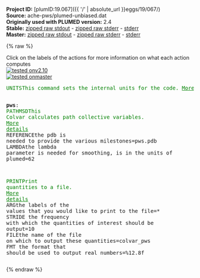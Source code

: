**Project ID:** [plumID:19.067]({{ '/' | absolute_url }}eggs/19/067/)  
**Source:** ache-pws/plumed-unbiased.dat  
**Originally used with PLUMED version:** 2.4  
**Stable:** [zipped raw stdout](plumed-unbiased.dat.plumed.stdout.txt.zip) - [zipped raw stderr](plumed-unbiased.dat.plumed.stderr.txt.zip) - [stderr](plumed-unbiased.dat.plumed.stderr)  
**Master:** [zipped raw stdout](plumed-unbiased.dat.plumed_master.stdout.txt.zip) - [zipped raw stderr](plumed-unbiased.dat.plumed_master.stderr.txt.zip) - [stderr](plumed-unbiased.dat.plumed_master.stderr)  

{% raw %}
<div class="plumedpreheader">
<div class="headerInfo" id="value_details_data/ache-pws/plumed-unbiased.dat"> Click on the labels of the actions for more information on what each action computes </div>
<div class="containerBadge">
<div class="headerBadge"><a href="plumed-unbiased.dat.plumed.stderr"><img src="https://img.shields.io/badge/v2.10-passing-green.svg" alt="tested onv2.10" /></a></div>
<div class="headerBadge"><a href="plumed-unbiased.dat.plumed_master.stderr"><img src="https://img.shields.io/badge/master-passing-green.svg" alt="tested onmaster" /></a></div>
</div>
</div>
<pre class="plumedlisting">
<span class="plumedtooltip" style="color:green">UNITS<span class="right">This command sets the internal units for the code. <a href="https://www.plumed.org/doc-master/user-doc/html/UNITS" style="color:green">More details</a><i></i></span></span> <span class="plumedtooltip">LENGTH<span class="right">the units of lengths<i></i></span></span>=nm <span class="plumedtooltip">TIME<span class="right">the units of time<i></i></span></span>=ps <span class="plumedtooltip">ENERGY<span class="right">the units of energy<i></i></span></span>=kcal/mol

<span style="display:none;" id="data/ache-pws/plumed-unbiased.dat">The UNITS action with label <b></b> calculates something</span><b name="data/ache-pws/plumed-unbiased.datpws" onclick='showPath("data/ache-pws/plumed-unbiased.dat","data/ache-pws/plumed-unbiased.datpws","data/ache-pws/plumed-unbiased.datpws","brown")'>pws</b>: <span class="plumedtooltip" style="color:green">PATHMSD<span class="right">This Colvar calculates path collective variables. <a href="https://www.plumed.org/doc-master/user-doc/html/PATHMSD" style="color:green">More details</a><i></i></span></span> <span class="plumedtooltip">REFERENCE<span class="right">the pdb is needed to provide the various milestones<i></i></span></span>=pws.pdb <span class="plumedtooltip">LAMBDA<span class="right">the lambda parameter is needed for smoothing, is in the units of plumed<i></i></span></span>=62

<span style="display:none;" id="data/ache-pws/plumed-unbiased.datpws">The PATHMSD action with label <b>pws</b> calculates the following quantities:<table  align="center" frame="void" width="95%" cellpadding="5%"><tr><td width="5%"><b> Quantity </b>  </td><td><b> Description </b> </td></tr><tr><td width="5%">pws.sss</td><td>the position on the path</td></tr><tr><td width="5%">pws.zzz</td><td>the distance from the path</td></tr></table></span><span class="plumedtooltip" style="color:green">PRINT<span class="right">Print quantities to a file. <a href="https://www.plumed.org/doc-master/user-doc/html/PRINT" style="color:green">More details</a><i></i></span></span> <span class="plumedtooltip">ARG<span class="right">the labels of the values that you would like to print to the file<i></i></span></span>=* <span class="plumedtooltip">STRIDE<span class="right"> the frequency with which the quantities of interest should be output<i></i></span></span>=10 <span class="plumedtooltip">FILE<span class="right">the name of the file on which to output these quantities<i></i></span></span>=colvar_pws <span class="plumedtooltip">FMT<span class="right"> the format that should be used to output real numbers<i></i></span></span>=%12.8f
</pre>
{% endraw %}

